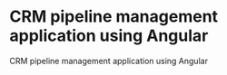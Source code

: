 # CRM pipeline management application using Angular
 CRM pipeline management application using Angular
